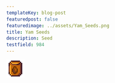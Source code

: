 ```yaml
---
templateKey: blog-post
featuredpost: false
featuredimage: ../assets/Yam_Seeds.png
title: Yam Seeds
description: Seed
testfield: 984
---
```

![Yam Seeds](../assets/Yam_Seeds.png)